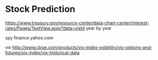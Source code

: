 # Stock Prediction
https://www.treasury.gov/resource-center/data-chart-center/interest-rates/Pages/TextView.aspx?data=yield
year by year

spy
finance.yahoo.com

vix
http://www.cboe.com/products/vix-index-volatility/vix-options-and-futures/vix-index/vix-historical-data


